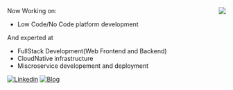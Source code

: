 <img align="right" src="https://github-readme-stats.vercel.app/api?username=geekeren&show_icons=true&icon_color=805AD5&text_color=718096&bg_color=ffffff&hide_title=true" />
Now Working on:

- Low Code/No Code platform development

And experted at
- FullStack Development(Web Frontend and Backend)
- CloudNative infrastructure
- Miscroservice developement and deployment

[![Linkedin](https://img.shields.io/badge/-LinkedIn-blue?style=flat&logo=Linkedin&logoColor=white)](https://www.linkedin.com/in/brainwang/)
[![Blog](https://img.shields.io/badge/-Blog-green?style=flat&logo=Wordpress&logoColor=white)](http://wangbaiyuan.cn/)

